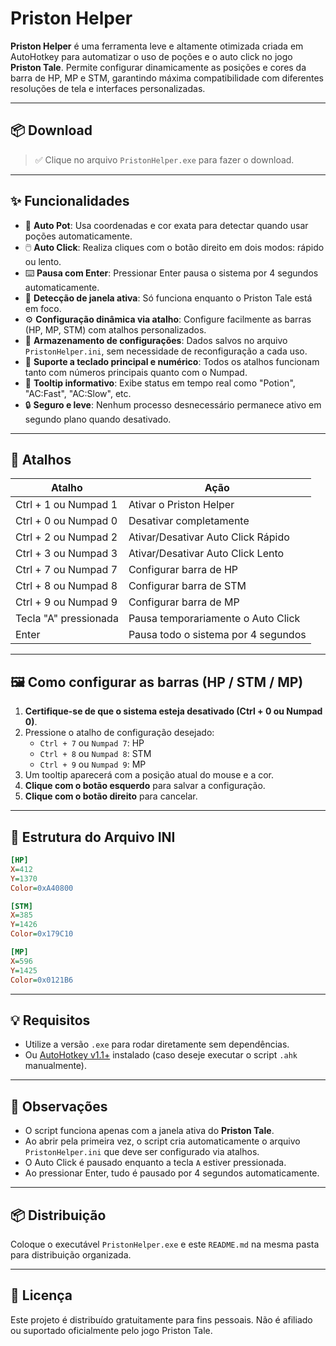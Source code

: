# Priston Helper

**Priston Helper** é uma ferramenta leve e altamente otimizada criada em AutoHotkey para automatizar o uso de poções e o auto click no jogo **Priston Tale**. Permite configurar dinamicamente as posições e cores da barra de HP, MP e STM, garantindo máxima compatibilidade com diferentes resoluções de tela e interfaces personalizadas.

---

## 📦 Download

> ✅ Clique no arquivo `PristonHelper.exe` para fazer o download.

---

## ✨ Funcionalidades

- 🎯 **Auto Pot**: Usa coordenadas e cor exata para detectar quando usar poções automaticamente.
- 🖱️ **Auto Click**: Realiza cliques com o botão direito em dois modos: rápido ou lento.
- ⌨️ **Pausa com Enter**: Pressionar Enter pausa o sistema por 4 segundos automaticamente.
- 🧠 **Detecção de janela ativa**: Só funciona enquanto o Priston Tale está em foco.
- ⚙️ **Configuração dinâmica via atalho**: Configure facilmente as barras (HP, MP, STM) com atalhos personalizados.
- 💾 **Armazenamento de configurações**: Dados salvos no arquivo `PristonHelper.ini`, sem necessidade de reconfiguração a cada uso.
- 🔁 **Suporte a teclado principal e numérico**: Todos os atalhos funcionam tanto com números principais quanto com o Numpad.
- 📌 **Tooltip informativo**: Exibe status em tempo real como "Potion", "AC:Fast", "AC:Slow", etc.
- 🔒 **Seguro e leve**: Nenhum processo desnecessário permanece ativo em segundo plano quando desativado.

---

## 🔧 Atalhos

| Atalho                | Ação                                |
| --------------------- | ----------------------------------- |
| Ctrl + 1 ou Numpad 1  | Ativar o Priston Helper             |
| Ctrl + 0 ou Numpad 0  | Desativar completamente             |
| Ctrl + 2 ou Numpad 2  | Ativar/Desativar Auto Click Rápido  |
| Ctrl + 3 ou Numpad 3  | Ativar/Desativar Auto Click Lento   |
| Ctrl + 7 ou Numpad 7  | Configurar barra de HP              |
| Ctrl + 8 ou Numpad 8  | Configurar barra de STM             |
| Ctrl + 9 ou Numpad 9  | Configurar barra de MP              |
| Tecla "A" pressionada | Pausa temporariamente o Auto Click  |
| Enter                 | Pausa todo o sistema por 4 segundos |

---

## 🖼️ Como configurar as barras (HP / STM / MP)

1. **Certifique-se de que o sistema esteja desativado (Ctrl + 0 ou Numpad 0)**.
2. Pressione o atalho de configuração desejado:
   - `Ctrl + 7` ou `Numpad 7`: HP
   - `Ctrl + 8` ou `Numpad 8`: STM
   - `Ctrl + 9` ou `Numpad 9`: MP
3. Um tooltip aparecerá com a posição atual do mouse e a cor.
4. **Clique com o botão esquerdo** para salvar a configuração.
5. **Clique com o botão direito** para cancelar.

---

## 📁 Estrutura do Arquivo INI

```ini
[HP]
X=412
Y=1370
Color=0xA40800

[STM]
X=385
Y=1426
Color=0x179C10

[MP]
X=596
Y=1425
Color=0x0121B6
```

---

## 💡 Requisitos

- Utilize a versão `.exe` para rodar diretamente sem dependências.
- Ou [AutoHotkey v1.1+](https://www.autohotkey.com/) instalado (caso deseje executar o script `.ahk` manualmente).

---

## 📌 Observações

- O script funciona apenas com a janela ativa do **Priston Tale**.
- Ao abrir pela primeira vez, o script cria automaticamente o arquivo `PristonHelper.ini` que deve ser configurado via atalhos.
- O Auto Click é pausado enquanto a tecla `A` estiver pressionada.
- Ao pressionar Enter, tudo é pausado por 4 segundos automaticamente.

---

## 📦 Distribuição

Coloque o executável `PristonHelper.exe` e este `README.md` na mesma pasta para distribuição organizada.

---

## 📜 Licença

Este projeto é distribuído gratuitamente para fins pessoais. Não é afiliado ou suportado oficialmente pelo jogo Priston Tale.
